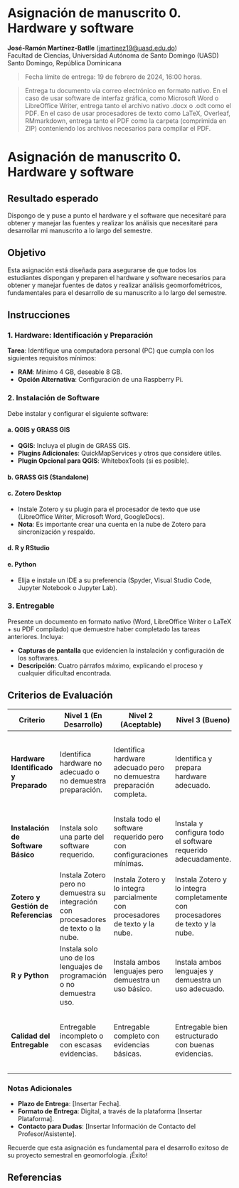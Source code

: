 Asignación de manuscrito 0. Hardware y software
================
<b>José-Ramón Martínez-Batlle</b> (<jmartinez19@uasd.edu.do>) <br>
Facultad de Ciencias, Universidad Autónoma de Santo Domingo (UASD) <br>
Santo Domingo, República Dominicana

<!-- asignacion-00.md se genera a partir de asignacion-00.Rmd Por favor, edita ese archivo. -->

> Fecha límite de entrega: 19 de febrero de 2024, 16:00 horas.

> Entrega tu documento vía correo electrónico en formato nativo. En el
> caso de usar software de interfaz gráfica, como Microsoft Word o
> LibreOffice Writer, entrega tanto el archivo nativo .docx o .odt como
> el PDF. En el caso de usar procesadores de texto como LaTeX, Overleaf,
> RMmarkdown, entrega tanto el PDF como la carpeta (comprimida en ZIP)
> conteniendo los archivos necesarios para compilar el PDF.

# Asignación de manuscrito 0. Hardware y software

## Resultado esperado

Dispongo de y puse a punto el hardware y el software que necesitaré para
obtener y manejar las fuentes y realizar los análisis que necesitaré
para desarrollar mi manuscrito a lo largo del semestre.

## Objetivo

Esta asignación está diseñada para asegurarse de que todos los
estudiantes dispongan y preparen el hardware y software necesarios para
obtener y manejar fuentes de datos y realizar análisis geomorfométricos,
fundamentales para el desarrollo de su manuscrito a lo largo del
semestre.

## Instrucciones

### 1. Hardware: Identificación y Preparación

**Tarea**: Identifique una computadora personal (PC) que cumpla con los
siguientes requisitos mínimos:

-   **RAM**: Mínimo 4 GB, deseable 8 GB.
-   **Opción Alternativa**: Configuración de una Raspberry Pi.

### 2. Instalación de Software

Debe instalar y configurar el siguiente software:

#### a. QGIS y GRASS GIS

-   **QGIS**: Incluya el plugin de GRASS GIS.
-   **Plugins Adicionales**: QuickMapServices y otros que considere
    útiles.
-   **Plugin Opcional para QGIS**: WhiteboxTools (si es posible).

#### b. GRASS GIS (Standalone)

#### c. Zotero Desktop

-   Instale Zotero y su plugin para el procesador de texto que use
    (LibreOffice Writer, Microsoft Word, GoogleDocs).
-   **Nota**: Es importante crear una cuenta en la nube de Zotero para
    sincronización y respaldo.

#### d. R y RStudio

#### e. Python

-   Elija e instale un IDE a su preferencia (Spyder, Visual Studio Code,
    Jupyter Notebook o Jupyter Lab).

### 3. Entregable

Presente un documento en formato nativo (Word, LibreOffice Writer o
LaTeX + su PDF compilado) que demuestre haber completado las tareas
anteriores. Incluya:

-   **Capturas de pantalla** que evidencien la instalación y
    configuración de los softwares.
-   **Descripción**: Cuatro párrafos máximo, explicando el proceso y
    cualquier dificultad encontrada.

## Criterios de Evaluación

| Criterio                              | Nivel 1 (En Desarrollo)                                                              | Nivel 2 (Aceptable)                                                           | Nivel 3 (Bueno)                                                                | Nivel 4 (Excelente)                                                                                               |
|---------------------------------------|--------------------------------------------------------------------------------------|-------------------------------------------------------------------------------|--------------------------------------------------------------------------------|-------------------------------------------------------------------------------------------------------------------|
| **Hardware Identificado y Preparado** | Identifica hardware no adecuado o no demuestra preparación.                          | Identifica hardware adecuado pero no demuestra preparación completa.          | Identifica y prepara hardware adecuado.                                        | Identifica y prepara hardware adecuado de manera excepcional, incluyendo opciones alternativas como Raspberry Pi. |
| **Instalación de Software Básico**    | Instala solo una parte del software requerido.                                       | Instala todo el software requerido pero con configuraciones mínimas.          | Instala y configura todo el software requerido adecuadamente.                  | Instala, configura y demuestra un uso avanzado de todo el software requerido.                                     |
| **Zotero y Gestión de Referencias**   | Instala Zotero pero no demuestra su integración con procesadores de texto o la nube. | Instala Zotero y lo integra parcialmente con procesadores de texto y la nube. | Instala Zotero y lo integra completamente con procesadores de texto y la nube. | Demuestra un uso avanzado de Zotero en la gestión de referencias y sincronización en la nube.                     |
| **R y Python**                        | Instala solo uno de los lenguajes de programación o no demuestra uso.                | Instala ambos lenguajes pero demuestra un uso básico.                         | Instala ambos lenguajes y demuestra un uso adecuado.                           | Demuestra un uso avanzado de ambos lenguajes de programación en contextos de geomorfología.                       |
| **Calidad del Entregable**            | Entregable incompleto o con escasas evidencias.                                      | Entregable completo con evidencias básicas.                                   | Entregable bien estructurado con buenas evidencias.                            | Entregable excepcionalmente bien elaborado con evidencias detalladas y explicaciones claras.                      |

### Notas Adicionales

-   **Plazo de Entrega**: \[Insertar Fecha\].
-   **Formato de Entrega**: Digital, a través de la plataforma
    \[Insertar Plataforma\].
-   **Contacto para Dudas**: \[Insertar Información de Contacto del
    Profesor/Asistente\].

Recuerde que esta asignación es fundamental para el desarrollo exitoso
de su proyecto semestral en geomorfología. ¡Éxito!

## Referencias

